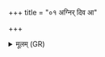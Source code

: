 +++
title = "०१ अग्निर् दिव आ"

+++
<details><summary>मूलम् (GR)</summary>

अग्निर् दिव आ तपत्य्  
अग्नेर् देवस्योर्व् अन्तरिक्षम् ।  
अग्निं मर्तास इन्धते  
हव्यवाहं घृतप्रियम् ॥
</details>